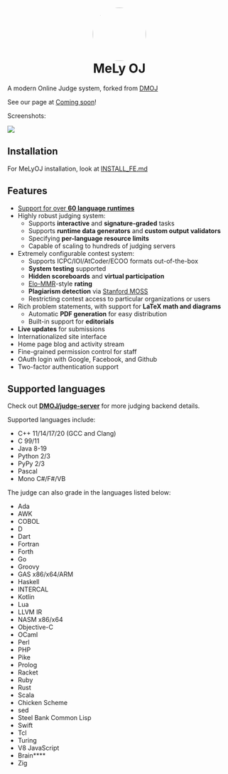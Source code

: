 <h1 align="center">
  <img src="https://i.ibb.co/ncssRM5/437465171-412800521470932-8888283350696784784-n.jpg" width="120px" style="border-radius: 50%">
  <br>
  MeLy OJ
</h1>

A modern Online Judge system, forked from [DMOJ](https://github.com/DMOJ/online-judge)

See our page at [Coming soon](https://codemely.dev)!

Screenshots:

<img src="https://i.imgur.com/iYidu9V.png">

## Installation

For MeLyOJ installation, look at [INSTALL_FE.md](https://github.com/mely-apps/melyoj/blob/develop/INSTALL_FE.md)

## Features

- [Support for over **60 language runtimes**](https://github.com/mely-apps/melyoj#supported-languages)
- Highly robust judging system:
  - Supports **interactive** and **signature-graded** tasks
  - Supports **runtime data generators** and **custom output validators**
  - Specifying **per-language resource limits**
  - Capable of scaling to hundreds of judging servers
- Extremely configurable contest system:
  - Supports ICPC/IOI/AtCoder/ECOO formats out-of-the-box
  - **System testing** supported
  - **Hidden scoreboards** and **virtual participation**
  - [Elo-MMR](https://arxiv.org/abs/2101.00400)-style **rating**
  - **Plagiarism detection** via [Stanford MOSS](https://theory.stanford.edu/~aiken/moss/)
  - Restricting contest access to particular organizations or users
- Rich problem statements, with support for **LaTeX math and diagrams**
  - Automatic **PDF generation** for easy distribution
  - Built-in support for **editorials**
- **Live updates** for submissions
- Internationalized site interface
- Home page blog and activity stream
- Fine-grained permission control for staff
- OAuth login with Google, Facebook, and Github
- Two-factor authentication support

## Supported languages

Check out [**DMOJ/judge-server**](https://github.com/DMOJ/judge-server) for more judging backend details.

Supported languages include:

- C++ 11/14/17/20 (GCC and Clang)
- C 99/11
- Java 8-19
- Python 2/3
- PyPy 2/3
- Pascal
- Mono C#/F#/VB

The judge can also grade in the languages listed below:

- Ada
- AWK
- COBOL
- D
- Dart
- Fortran
- Forth
- Go
- Groovy
- GAS x86/x64/ARM
- Haskell
- INTERCAL
- Kotlin
- Lua
- LLVM IR
- NASM x86/x64
- Objective-C
- OCaml
- Perl
- PHP
- Pike
- Prolog
- Racket
- Ruby
- Rust
- Scala
- Chicken Scheme
- sed
- Steel Bank Common Lisp
- Swift
- Tcl
- Turing
- V8 JavaScript
- Brain\*\*\*\*
- Zig
